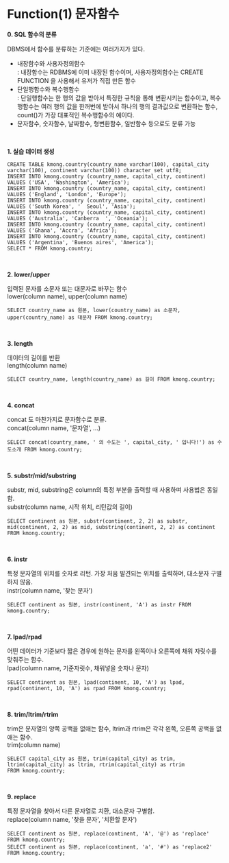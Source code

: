 Function(1) 문자함수
=============

__0. SQL 함수의 분류__  

  DBMS에서 함수를 분류하는 기준에는 여러가지가 있다.  
  * 내장함수와 사용자정의함수  
    : 내장함수는 RDBMS에 이미 내장된 함수이며, 사용자정의함수는 CREATE FUNCTION 을 사용해서 유저가 직접 만든 함수  
  * 단일행함수와 복수행함수  
    : 단일행함수는 한 행의 값을 받아서 특정한 규칙을 통해 변환시키는 함수이고, 복수행함수는 여러 행의 값을 한꺼번에 받아서 하나의 행의 결과값으로 변환하는 함수, count()가 가장 대표적인 복수행함수의 예이다.  
  * 문자함수, 숫자함수, 날짜함수, 형변환함수, 일반함수 등으로도 분류 가능  
  
<br/>

__1. 실습 데이터 생성__  
  
```
CREATE TABLE kmong.country(country_name varchar(100), capital_city varchar(100), continent varchar(100)) character set utf8;
INSERT INTO kmong.country (country_name, capital_city, continent) VALUES ('USA', 'Washington', 'America');
INSERT INTO kmong.country (country_name, capital_city, continent) VALUES ('England', 'London', 'Europe');
INSERT INTO kmong.country (country_name, capital_city, continent) VALUES ('South Korea', '  Seoul', 'Asia');
INSERT INTO kmong.country (country_name, capital_city, continent) VALUES ('Australia', 'Canberra  ', 'Oceania');
INSERT INTO kmong.country (country_name, capital_city, continent) VALUES ('Ghana', 'Accra', 'Africa');
INSERT INTO kmong.country (country_name, capital_city, continent) VALUES ('Argentina', 'Buenos aires', 'America');
SELECT * FROM kmong.country;
```

<br/>

__2. lower/upper__

  입력된 문자를 소문자 또는 대문자로 바꾸는 함수  
  lower(column name), upper(column name)  
  
```
SELECT country_name as 원본, lower(country_name) as 소문자, upper(country_name) as 대문자 FROM kmong.country;
```

<br/>

__3. length__

  데이터의 길이를 반환  
  length(column name)
  
```
SELECT country_name, length(country_name) as 길이 FROM kmong.country;
```

<br/>

__4. concat__

  concat 도 마찬가지로 문자함수로 분류.  
  concat(column name, '문자열', ...)
  
```
SELECT concat(country_name, ' 의 수도는 ', capital_city, ' 입니다!') as 수도소개 FROM kmong.country;
```

<br/>

__5. substr/mid/substring__

  substr, mid, substring은 column의 특정 부분을 출력할 때 사용하며 사용법은 동일함.  
  substr(column name, 시작 위치, 리턴값의 길이)
  
```
SELECT continent as 원본, substr(continent, 2, 2) as substr, mid(continent, 2, 2) as mid, substring(continent, 2, 2) as continent 
FROM kmong.country;
```

<br/>

__6. instr__

  특정 문자열의 위치를 숫자로 리턴. 가장 처음 발견되는 위치를 출력하며, 대소문자 구별하지 않음.  
  instr(column name, '찾는 문자')
  
```
SELECT continent as 원본, instr(continent, 'A') as instr FROM kmong.country;
```

<br/>

__7. lpad/rpad__

  어떤 데이터가 기준보다 짧은 경우에 원하는 문자를 왼쪽이나 오른쪽에 채워 자릿수를 맞춰주는 함수.  
  lpad(column name, 기준자릿수, 채워넣을 숫자나 문자)
  
```
SELECT continent as 원본, lpad(continent, 10, 'A') as lpad, rpad(continent, 10, 'A') as rpad FROM kmong.country;
```

<br/>

__8. trim/ltrim/rtrim__

  trim은 문자열의 양쪽 공백을 없애는 함수, ltrim과 rtrim은 각각 왼쪽, 오른쪽 공백을 없애는 함수.  
  trim(column name)
  
```
SELECT capital_city as 원본, trim(capital_city) as trim, ltrim(capital_city) as ltrim, rtrim(capital_city) as rtrim 
FROM kmong.country;
```

<br/>

__9. replace__

  특정 문자열을 찾아서 다른 문자열로 치환, 대소문자 구별함.  
  replace(column name, '찾을 문자', '치환할 문자')
  
```
SELECT continent as 원본, replace(continent, 'A', '@') as 'replace' FROM kmong.country;
SELECT continent as 원본, replace(continent, 'a', '#') as 'replace2' FROM kmong.country;
```
